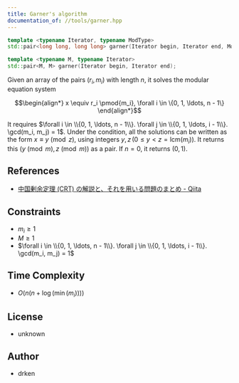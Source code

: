 ```yaml
---
title: Garner's algorithm
documentation_of: //tools/garner.hpp
---
```


```cpp
template <typename Iterator, typename ModType>
std::pair<long long, long long> garner(Iterator begin, Iterator end, ModType M);

template <typename M, typename Iterator>
std::pair<M, M> garner(Iterator begin, Iterator end);
```

Given an array of the pairs $(r_i, m_i)$ with length $n$, it solves the modular equation system

$$\begin{align*}
x \equiv r_i \pmod{m_i}, \forall i \in \{0, 1, \ldots, n - 1\}
\end{align*}$$

It requires $\forall i \in \\{0, 1, \ldots, n - 1\\}. \forall j \in \\{0, 1, \ldots, i - 1\\}. \gcd(m_i, m_j) = 1$.
Under the condition, all the solutions can be written as the form $x \equiv y \pmod{z}$, using integers $y, z \, (0 \leq y < z = \mathrm{lcm}(m_i))$.
It returns this $(y \pmod{m}, z \pmod{m})$ as a pair.
If $n = 0$, it returns $(0, 1)$.

## References
- [中国剰余定理 (CRT) の解説と、それを用いる問題のまとめ - Qiita](https://qiita.com/drken/items/ae02240cd1f8edfc86fd)

## Constraints
- $m_i \geq 1$
- $M \geq 1$
- $\forall i \in \\{0, 1, \ldots, n - 1\\}. \forall j \in \\{0, 1, \ldots, i - 1\\}. \gcd(m_i, m_j) = 1$

## Time Complexity
- $O(n (n + \log(\min(m_i))))$

## License
- unknown

## Author
- drken
